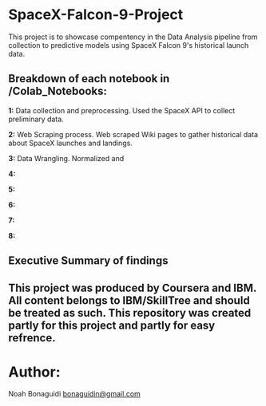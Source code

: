 # SpaceX-Falcon-9-Project
This project is to showcase compentency in the Data Analysis pipeline from collection to predictive models using SpaceX Falcon 9's historical launch data.

## **Breakdown of each notebook in /Colab_Notebooks:**
**1:** Data collection and preprocessing. Used the SpaceX API to collect preliminary data.

**2:** Web Scraping process. Web scraped Wiki pages to gather historical data about SpaceX launches and landings.

**3:** Data Wrangling. Normalized and 

**4:**

**5:**

**6:**

**7:**

**8:**

## **Executive Summary of findings**

## This project was produced by Coursera and IBM. All content belongs to IBM/SkillTree and should be treated as such. This repository was created partly for this project and partly for easy refrence. 
# Author:
Noah Bonaguidi
bonaguidin@gmail.com
